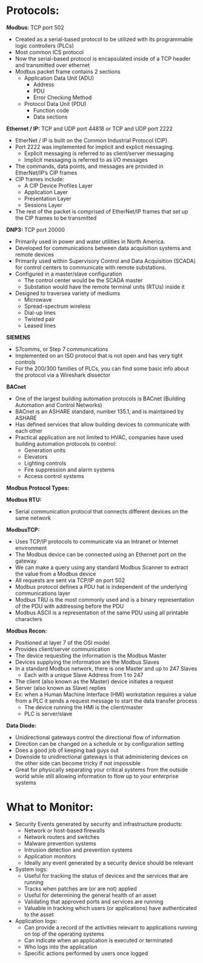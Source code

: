 
# **Protocols:**

**Modbus**: TCP port 502

-   Created as a serial-based protocol to be utilized with its programmable logic controllers (PLCs)
-   Most common ICS protocol
-   Now the serial-based protocol is encapsulated inside of a TCP header and transmitted over ethernet
-   Modbus packet frame contains 2 sections
    -   Application Data Unit (ADU)
        -   Address
        -   PDU
        -   Error Checking Method
    -   Protocol Data Unit (PDU)
        -   Function code
        -   Data sections

**Ethernet / IP:** TCP and UDP port 44818 or TCP and UDP port 2222

-   EtherNet / IP is built on the Common Industrial Protocol (CIP).
-   Port 2222 was implemented for implicit and explicit messaging.
    -   Explicit messaging is referred to as client/server messaging
    -   Implicit messaging is referred to as I/O messages
-   The commands, data points, and messages are provided in EtherNet/IP’s CIP frames
-   CIP frames include:
    -   A CIP Device Profiles Layer
    -   Application Layer
    -   Presentation Layer
    -   Sessions Layer
-   The rest of the packet is comprised of EtherNet/IP frames that set up the CIP frames to be transmitted

**DNP3:** TCP port 20000

-   Primarily used in power and water utilities in North America.
-   Developed for communications between data acquisition systems and remote devices
-   Primarily used within Supervisory Control and Data Acquisition (SCADA) for control centers to communicate with remote substations.
-   Configured in a master/slave configuration
    -   The control center would be the SCADA master
    -   Substation would have the remote terminal units (RTUs) inside it
-   Designed to traversea variety of mediums
    -   Microwave
    -   Spread-spectrum wireless
    -   Dial-up lines
    -   Twisted pair
    -   Leased lines

**SIEMENS**

-   S7comms, or Step 7 communications
-   Implemented on an ISO protocol that is not open and has very tight controls
-   For the 200/300 families of PLCs, you can find some basic info about the protocol via a Wireshark dissector

**BACnet**

-   One of the largest building automation protocols is BACnet (Building Automation and Control Networks)
-   BACnet is an ASHARE standard, number 135.1, and is maintained by ASHARE
-   Has defined services that allow building devices to communicate with each other
-   Practical application are not limited to HVAC, companies have used building automation protocols to control:
    -   Generation units
    -   Elevators
    -   Lighting controls
    -   Fire suppression and alarm systems
    -   Access control systems

**Modbus Protocol Types:**

**Modbus RTU:**

-   Serial communication protocol that connects different devices on the same network

**ModbusTCP:**

-   Uses TCP/IP protocols to communicate via an Intranet or Internet environment
-   The Modbus device can be connected using an Ethernet port on the gateway
-   We can make a query using any standard Modbus Scanner to extract the value from a Modbus device
-   All requests are sent via TCP/IP on port 502
-   Modbus protocol defines a PDU hat is independent of the underlying communications layer
-   Modbus TRU is the most commonly used and is a binary representation of the PDU with addressing before the PDU
-   Modbus ASCII is a representation of the same PDU using all printable characters

**Modbus Recon:**

-   Positioned at layer 7 of the OSI model
-   Provides client/server communication
-   The device requesting the information is the Modbus Master
-   Devices supplying the information are the Modbus Slaves
-   In a standard Modbus network, there is one Master and up to 247 Slaves
    -   Each with a unique Slave Address from 1 to 247
-   The client (also known as the Master) device initiates a request
-   Server (also known as Slave) replies
-   Ex: when a Human Machine Interface (HMI) workstation requires a value from a PLC it sends a request message to start the data transfer process
    -   The device running the HMI is the client/master
    -   PLC is server/slave

**Data Diode:**

-   Unidirectional gateways control the directional flow of information
-   Direction can be changed on a schedule or by configuration setting
-   Does a good job of keeping bad guys out
-   Downside to unidirectional gateways is that administering devices on the other side can become tricky if not impossible
-   Great for physically separating your critical systems from the outside world while still allowing information to flow up to your enterprise systems

# **What to Monitor:**

-   Security Events generated by security and infrastructure products:
    -   Network or host-based firewalls
    -   Network routers and switches
    -   Malware prevention systems
    -   Intrusion detection and prevention systems
    -   Application monitors
    -   Ideally any event generated by a security device should be relevant
-   System logs:
    -   Useful for tracking the status of devices and the services that are running
    -   Tracks when patches are (or are not) applied
    -   Useful for determining the general health of an asset
    -   Validating that approved ports and services are running
    -   Valuable in tracking which users (or applications) have authenticated to the asset
-   Application logs:
    -   Can provide a record of the activities relevant to applications running on top of the operating systems
    -   Can indicate when an application is executed or terminated
    -   Who logs into the application
    -   Specific actions performed by users once logged

